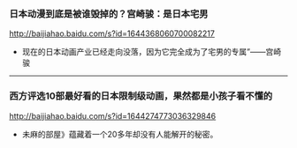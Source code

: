 ### 日本动漫到底是被谁毁掉的？宫崎骏：是日本宅男
http://baijiahao.baidu.com/s?id=1644368060700082217
- 现在的日本动画产业已经走向没落，因为它完全成为了宅男的专属”——宫崎骏
---
### 西方评选10部最好看的日本限制级动画，果然都是小孩子看不懂的
http://baijiahao.baidu.com/s?id=1644274773036329846
- 未麻的部屋》蕴藏着一个20多年却没有人能解开的秘密。
